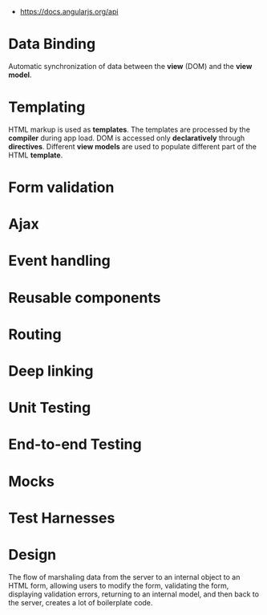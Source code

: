 - https://docs.angularjs.org/api

# Data Binding
Automatic synchronization of data between the **view** (DOM) and the **view model**.

# Templating
HTML markup is used as **templates**. The templates are processed by the **compiler** during app load.
DOM is accessed only **declaratively** through **directives**. Different **view models** are used to populate different part of the HTML **template**.

# Form validation

# Ajax

# Event handling

# Reusable components

# Routing

# Deep linking

# Unit Testing

# End-to-end Testing

# Mocks

# Test Harnesses

# Design
The flow of marshaling data from the server to an internal object to an HTML form, allowing users to modify the form, validating the form, displaying validation errors, returning to an internal model, and then back to the server, creates a lot of boilerplate code.
